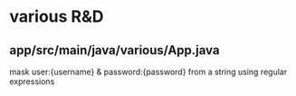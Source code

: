 # various R&D
## app/src/main/java/various/App.java
mask user:{username} & password:{password} from a string using regular expressions
